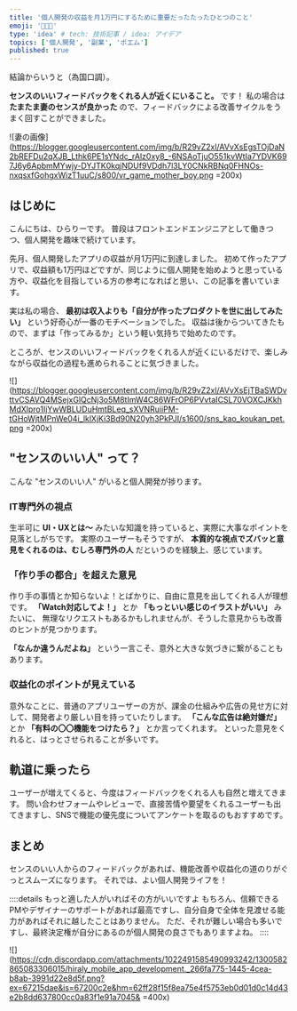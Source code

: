 ```yaml
---
title: '個人開発の収益を月1万円にするために重要だったたったひとつのこと'
emoji: '👨🏻‍💻'
type: 'idea' # tech: 技術記事 / idea: アイデア
topics: ['個人開発', '副業', 'ポエム']
published: true
---
```


結論からいうと（為国口調）。

**センスのいいフィードバックをくれる人が近くにいること。** です！
私の場合は **たまたま妻のセンスが良かった** ので、フィードバックによる改善サイクルをうまく回すことができました。

![妻の画像](https://blogger.googleusercontent.com/img/b/R29vZ2xl/AVvXsEgsTOjDaN2bREFDu2qXJB_Lthk6PE1sYNdc_rAlz0xy8_-6NSAoTjuO551kvWtIa7YDVK697J6y6ApbmMYwjy-DYJTK0kqjNDUf9VDdh7l3LY0CNkRBNq0FHNOs-nxqsxfGohgxWizT1uuC/s800/vr_game_mother_boy.png =200x)

## はじめに

こんにちは、ひらりーです。
普段はフロントエンドエンジニアとして働きつつ、個人開発を趣味で続けています。

先月、個人開発したアプリの収益が月1万円に到達しました。
初めて作ったアプリで、収益額も1万円ほどですが、同じように個人開発を始めようと思っている方や、収益化を目指している方の参考になればと思い、この記事を書いています。

実は私の場合、 **最初は収入よりも「自分が作ったプロダクトを世に出してみたい」** という好奇心が一番のモチベーションでした。
収益は後からついてきたもので、まずは「作ってみるか」という軽い気持ちで始めたのです。

ところが、センスのいいフィードバックをくれる人が近くにいるだけで、楽しみながら収益化の過程も進められることに気づきました。

![](https://blogger.googleusercontent.com/img/b/R29vZ2xl/AVvXsEjTBaSWDvttvCSAVQ4MSejxGlQcNj3o5M8tImW4C86WFrOP6PVvtaICSL70VOXCJKkhMdXlpro1IjYwWBLUDuHmtBLeq_sXVNRuiiPM-tGHoWjtMPnWe04i_lklXjKi3Bd90N20yh3PkPJI/s1600/sns_kao_koukan_pet.png =200x)

## "センスのいい人" って？

こんな "センスのいい人" がいると個人開発が捗ります。

### IT専門外の視点

生半可に **UI・UXとは〜** みたいな知識を持っていると、実際に大事なポイントを見落としがちです。
実際のユーザーもそうですが、 **本質的な視点でズバッと意見をくれるのは、むしろ専門外の人** だというのを経験上、感じています。

### 「作り手の都合」を超えた意見

作り手の事情とか知らないよ！とばかりに、自由に意見を出してくれる人が理想です。
**「Watch対応してよ！」** とか
**「もっといい感じのイラストがいい」** みたいに、
無理なリクエストもあるかもしれませんが、そうした意見からも改善のヒントが見つかります。

**「なんか違うんだよね」** という一言こそ、意外と大きな気づきに繋がることもあります。

### 収益化のポイントが見えている

意外なことに、普通のアプリユーザーの方が、課金の仕組みや広告の見せ方に対して、開発者より厳しい目を持っていたりします。
**「こんな広告は絶対嫌だ」** とか
**「有料の〇〇機能をつけたら？」** とか言ってくれます。
といった意見をくれると、はっとさせられることが多いです。

## 軌道に乗ったら

ユーザーが増えてくると、今度はフィードバックをくれる人も自然と増えてきます。
問い合わせフォームやレビューで、直接苦情や要望をくれるユーザーも出てきますし、SNSで機能の優先度についてアンケートを取るのもおすすめです。

## まとめ

センスのいい人からのフィードバックがあれば、機能改善や収益化の道のりがぐっとスムーズになります。
それでは、よい個人開発ライフを！

::::details もっと適した人がいればその方がいいですよ
もちろん、信頼できるPMやデザイナーのサポートがあれば最高ですし、自分自身で全体を見渡せる能力があればそれに越したことはありません。
ただ、それが難しい場合も多いですし、最終決定権が自分にあるのが個人開発の良さでもありますよね。
::::

![](https://cdn.discordapp.com/attachments/1022491585490993242/1300582865083306015/hiraly_mobile_app_development._266fa775-1445-4cea-b8ab-3991d22e8d5f.png?ex=67215dae&is=67200c2e&hm=62ff28f15f8ea75e4f5753eb0d01d0c14d43e2b8dd637800cc0a83f1e91a7045& =400x)
